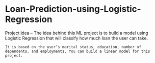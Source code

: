# Loan-Prediction-using-Logistic-Regression
Project idea – 
    The idea behind this ML project is to build a model using Logistic Regression that will classify how much loan the user can take.

    It is based on the user’s marital status, education, number of dependents, and employments. You can build a linear model for this project.
